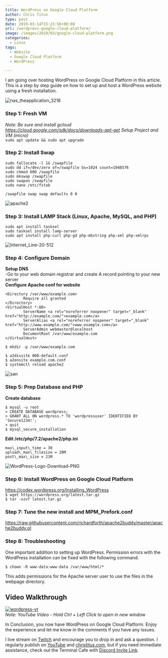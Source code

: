 ```yaml
---
title: WordPress on Google Cloud Platform
author: Chris Titus
type: post
date: 2019-03-14T15:23:56+00:00
url: /wordpress-google-cloud-platform/
image: /images/2019/03/google-cloud-platform.png
categories:
  - Linux
tags:
  - Website
  - Google Cloud Platform
  - WordPress

---
```

I am going over hosting WordPress on Google Cloud Platform in this article. This is a step by step guide on how to set up and host a WordPress website using a fresh installation. <!--more-->

![nas_theapplication_3216](/images/2019/03/nas_theapplication_3216.png)

### Step 1: Fresh VM

_Note: Be sure and install gcloud https://cloud.google.com/sdk/docs/downloads-apt-get
Setup Project and VM (micro)_  
```sudo apt update && sudo apt upgrade```

### Step 2: Install Swap
```
sudo fallocate -l 1G /swapfile  
sudo dd if=/dev/zero of=/swapfile bs=1024 count=1048576  
sudo chmod 600 /swapfile  
sudo mkswap /swapfile  
sudo swapon /swapfile  
sudo nano /etc/fstab  
```
`/swapfile swap swap defaults 0 0`

![apache2](/images/2019/03/apache2.png)

### Step 3: Install LAMP Stack (Linux, Apache, MySQL, and PHP)

```
sudo apt install tasksel
sudo tasksel install lamp-server
sudo apt install php-curl php-gd php-mbstring php-xml php-xmlrpc
```

![Internet_Line-20-512](/images/2019/03/Internet_Line-20-512.png)

### Step 4: Configure Domain

**Setup DNS**  
-Go to your web domain registrar and create A record pointing to your new server  
**Configure Apache conf for website**  
```
<Directory /var/www/example.com>  
        Require all granted  
</Directory>  
<VirtualHost *:80>  
        ServerName <a rel="noreferrer noopener" target="_blank" href="http://example.com/">example.com</a>  
        ServerAlias <a rel="noreferrer noopener" target="_blank" href="http://www.example.com/">www.example.com</a>  
        ServerAdmin webmaster@localhost  
        DocumentRoot /var/www/example.com  
</VirtualHost>
```

`$ mkdir -p /var/www/example.com`

`$ a2dissite 000-default.conf`  
`$ a2ensite example.com.conf`  
`$ systemctl reload apache2`

![san](/images/2019/03/san.png)

### Step 5: Prep Database and PHP

**Create database**
```
$ mysql -u root  
> CREATE DATABASE wordpress;  
> GRANT ALL ON wordpress.* TO 'wordpressuser' IDENTIFIED BY 'Secure1234!';  
> quit  
$ mysql_secure_installation
```

**Edit /etc/php/7.2/apache2/php.ini**  
```
max\_input\_time = 30  
upload\_max\_filesize = 20M  
post\_max\_size = 21M
```
![WordPress-Logo-Download-PNG](/images/2019/03/WordPress-Logo-Download-PNG.png)

### Step 6: Install WordPress on Google Cloud Platform

https://codex.wordpress.org/Installing_WordPress  
`$ wget https://wordpress.org/latest.tar.gz`  
`$ tar -xzvf latest.tar.gz` 

### Step 7: Tune the new install and MPM_Prefork.conf
https://raw.githubusercontent.com/richardforth/apache2buddy/master/apache2buddy.pl

### Step 8: Troubleshooting

One important addition to setting up WordPress. Permission errors with the WordPress installation can be fixed with the following command. 

`$ chown -R www-data:www-data /var/www/html/*`

This adds permissions for the Apache server user to use the files in the webpage directory.

## Video Walkthrough

[![wordpress-yt](https://img.youtube.com/vi/vIJdypOqlL4/0.jpg)](https://www.youtube.com/watch?v=vIJdypOqlL4)  
_Note: YouTube Video - Hold Ctrl + Left Click to open in new window_

In Conclusion, you now have WordPress on Google Cloud Platform. Enjoy the experience and let me know in the comments if you have any issues. 

I live stream on [Twitch][1] and encourage you to drop in and ask a question. I regularly publish on [YouTube][2] and [christitus.com][3], but if you need immediate assistance, check out the Terminal Cafe with [Discord Invite Link][4].

 [1]: https://twitch.tv/christitustech
 [2]: https://www.youtube.com/c/ChrisTitusTech
 [3]: /
 [4]: /discord
